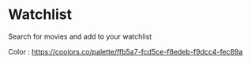 # Watchlist
Search for movies and add to your watchlist

Color : https://coolors.co/palette/ffb5a7-fcd5ce-f8edeb-f9dcc4-fec89a
